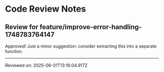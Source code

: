 # Code Review Notes

## Review for feature/improve-error-handling-1748783764147

Approved! Just a minor suggestion: consider extracting this into a separate function.

---
Reviewed on: 2025-06-01T13:16:04.917Z